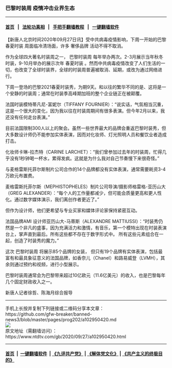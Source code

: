### 巴黎时装周 疫情冲击业界生态
------------------------

#### [首页](https://github.com/gfw-breaker/banned-news3/blob/master/README.md) &nbsp;&nbsp;|&nbsp;&nbsp; [法轮功真相](https://github.com/begood0513/basic/blob/master/README.md)  &nbsp;&nbsp;|&nbsp;&nbsp; [手把手翻墙教程](https://github.com/gfw-breaker/guides/wiki)  &nbsp;&nbsp;|&nbsp;&nbsp; [一键翻墙软件](https://github.com/gfw-breaker/nogfw/blob/master/README.md)  



<div><div class="post_content" itemprop="articleBody">
 <p>
  【新唐人北京时间2020年09月27日讯】受中共病毒疫情影响，下周一开始的巴黎
  <ok href="https://www.ntdtv.com/gb/春夏时装.htm">
   春夏时装
  </ok>
  周面临冷清场面，许多
  <ok href="https://www.ntdtv.com/gb/奢侈品牌.htm">
   奢侈品牌
  </ok>
  活动不得不取消。
 </p>
 <p>
  作为全球四大著名时装周之一，
  <ok href="https://www.ntdtv.com/gb/巴黎时装周.htm">
   巴黎时装周
  </ok>
  每年举办两次。2-3月展示当年秋冬时装，9-10月举办的展示次年
  <ok href="https://www.ntdtv.com/gb/春夏时装.htm">
   春夏时装
  </ok>
  。然而中共病毒疫情改变了人们生活的一切，也改变了全球时装界，全球的时装周普遍被取消、延期，或改为通过网络进行。
 </p>
 <p>
  下周一登场的巴黎2021春夏时装秀，为期9天。和以往的繁华不同的是、这将是一个安静的时装周；通常在时装季高峰期加班的整个企业链正在被颠覆。
 </p>
 <p>
  法国时装模特蒂凡尼-富妮尔（TIFFANY FOURNIER）：“说实话，气氛相当沉重，这是一个很大的变化，因为我以往在时装周期间有很多表演。但今年2月以来，我还没有任何走台表演。”
 </p>
 <p>
  目前法国限制300人以上的聚会。虽然一些世界最大的品牌会重返巴黎时装秀，但大多数设计师仍不能参加实体表演，因而对化妆师、灯光照明人员和餐饮业者造成打击。
 </p>
 <p>
  化妆师卡琳-拉杰特（CARINE LARCHET）：“我们曾参加过去年的时装周，忙得几乎没有1秒钟喝一杯水，累得发疯。这就是为什么我对自己节奏慢下来很奇怪。”
 </p>
 <p>
  与麦格雷斯托菲尔斯制片公司合作的14个品牌都没有实体表演，通常需要耗资3-4万欧元布置费。
 </p>
 <p>
  麦格雷斯托菲尔斯（MEPHISTOPHELES）制片公司导演/摄影师格雷格-亚历山大（GREG ALEXANDER）：“每个人的工作量都减少，但可能会质量更高和更人性化。通过数字媒体演示，我们离创作者更近了。”
 </p>
 <p>
  但作为设计师，他们更希望与专业买家和媒体评论家保持紧密互动。
 </p>
 <p>
  法国品牌AMI 设计师亚历山大-马蒂斯（ALEXANDRE MATTIUSSI）：“时装秀仍然是一个非凡的盛事，因为充满活力和激情，有音乐，第一个模特出现在时装表演台上，掌声直到最后。所有这些都不存在于数字形式中。 所有这些元素组合在一起，创造了时装秀的魔力。”
 </p>
 <p>
  这次
  <ok href="https://www.ntdtv.com/gb/巴黎时装周.htm">
   巴黎时装周
  </ok>
  将展示85个品牌的女装， 但只有19个品牌有实体表演，包括最富有和最具象征意义的法国品牌，如香奈儿（Chanel）和路易威登（LVMH），其余则通过预约和视频，进行小型展示。
 </p>
 <p>
  巴黎时装周通常会为巴黎带来超过10亿欧元（11.6亿美元）的收入，也是巴黎每年几个固定财政收入之一。
 </p>
 <p>
  新唐人记者徐哲、陈海月综合报导
 </p>
 <div class="single_ad">
 </div>
</div>
</div>
<hr/>
手机上长按并复制下列链接或二维码分享本文章：<br/>
https://github.com/gfw-breaker/banned-news3/blob/master/pages/prog202/a102950420.md <br/>
<a href='https://github.com/gfw-breaker/banned-news3/blob/master/pages/prog202/a102950420.md'><img src='https://github.com/gfw-breaker/banned-news3/blob/master/pages/prog202/a102950420.md.png'/></a> <br/>
原文地址（需翻墙访问）：https://www.ntdtv.com/gb/2020/09/27/a102950420.html


------------------------
#### [首页](https://github.com/gfw-breaker/banned-news3/blob/master/README.md) &nbsp;|&nbsp; [一键翻墙软件](https://github.com/gfw-breaker/nogfw/blob/master/README.md) &nbsp;| [《九评共产党》](https://github.com/gfw-breaker/9ping.md/blob/master/README.md#九评之一评共产党是什么) | [《解体党文化》](https://github.com/gfw-breaker/jtdwh.md/blob/master/README.md) | [《共产主义的终极目的》](https://github.com/gfw-breaker/gczydzjmd.md/blob/master/README.md)


<img src='http://gfw-breaker.win/banned-news3/pages/prog202/a102950420.md' width='0px' height='0px'/>